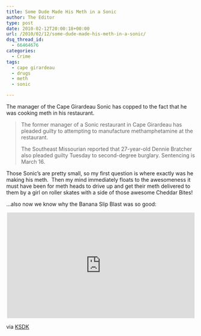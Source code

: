 ```yaml
---
title: Some Dude Made His Meth in a Sonic
author: The Editor
type: post
date: 2010-02-12T20:00:18+00:00
url: /2010/02/12/some-dude-made-his-meth-in-a-sonic/
dsq_thread_id:
  - 66464676
categories:
  - Crime
tags:
  - cape girardeau
  - drugs
  - meth
  - sonic

---
```

The manager of the Cape Girardeau Sonic has copped to the fact that he was cooking meth in his restaurant.

> The former manager of a Sonic restaurant in Cape Girardeau has pleaded guilty to attempting to manufacture methamphetamine at the restaurant.
> 
> The Southeast Missourian reported that 27-year-old Dennie Bratcher also pleaded guilty Tuesday to second-degree burglary. Sentencing is March 16.

Those Sonic&#8217;s are pretty small, so my first question is where exactly was he making his meth.  Then my mind immediately floats to the awesomeness it must have been for meth heads to drive up and get their meth delivered to them by a girl on roller skates with a side of those awesome Cheddar Bites!

&#8230;also now we know why the Banana Slip Blast was so good:

<span class="embed-youtube" style="text-align:center; display: block;"><iframe class='youtube-player' type='text/html' width='500' height='282' src='http://www.youtube.com/embed/hjHoxSKqE0M?version=3&#038;rel=1&#038;fs=1&#038;autohide=2&#038;showsearch=0&#038;showinfo=1&#038;iv_load_policy=1&#038;wmode=transparent' allowfullscreen='true' style='border:0;'></iframe></span>

via <a href="http://www.ksdk.com/news/local/story.aspx?storyid=195609&catid=3" target="_blank">KSDK</a>